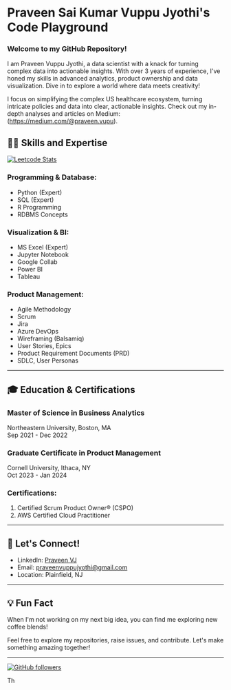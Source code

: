 # Praveen Sai Kumar Vuppu Jyothi's Code Playground 

### Welcome to my GitHub Repository!

I am Praveen Vuppu Jyothi, a data scientist with a knack for turning complex data into actionable insights. With over 3 years of experience,
I've honed my skills in advanced analytics, product ownership and data visualization. Dive in to explore a world where data meets creativity!

I focus on simplifying the complex US healthcare ecosystem, turning intricate policies and data into clear, actionable insights. Check out my in-depth analyses and articles on Medium: (https://medium.com/@praveen.vupu).


## 🧑‍💻 Skills and Expertise

[![Leetcode Stats](https://leetcard.jacoblin.cool/praveenvj7?theme=dark)](https://leetcode.com/praveenvj7)



### Programming & Database:
- Python (Expert)
- SQL (Expert)
- R Programming
- RDBMS Concepts

### Visualization & BI:
- MS Excel (Expert)
- Jupyter Notebook
- Google Collab
- Power BI
- Tableau

### Product Management:
- Agile Methodology
- Scrum
- Jira
- Azure DevOps
- Wireframing (Balsamiq)
- User Stories, Epics
- Product Requirement Documents (PRD)
- SDLC, User Personas

---

## 🎓 Education & Certifications

### Master of Science in Business Analytics
Northeastern University, Boston, MA  
Sep 2021 - Dec 2022

### Graduate Certificate in Product Management
Cornell University, Ithaca, NY  
Oct 2023 - Jan 2024

### Certifications:
1. Certified Scrum Product Owner® (CSPO)
2. AWS Certified Cloud Practitioner

---

## 🌟 Let's Connect!

- LinkedIn: [Praveen VJ](https://www.linkedin.com/in/praveenvuppujyothi-dataanalyst)
- Email: [praveenvuppujyothi@gmail.com](mailto:praveenvuppujyothi@gmail.com)
- Location: Plainfield, NJ

---

## 💡 Fun Fact

When I'm not working on my next big idea, you can find me exploring new coffee blends! 

Feel free to explore my repositories, raise issues, and contribute. Let's make something amazing together!

---

[![GitHub followers](https://img.shields.io/github/followers/your-github-username?style=social)](https://github.com/your-github-username)


 Th
